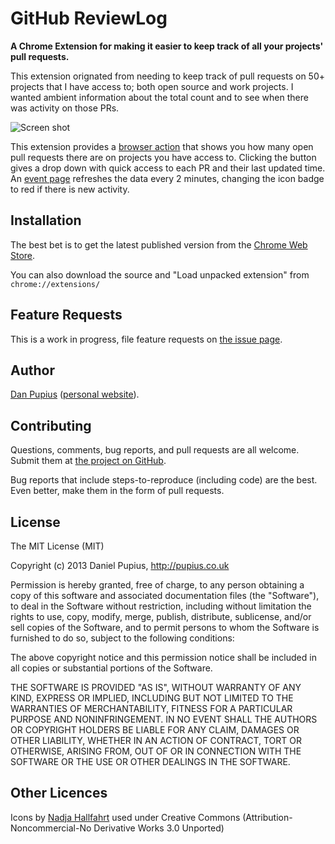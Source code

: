GitHub ReviewLog
================

**A Chrome Extension for making it easier to keep track of all your projects' pull requests.**

This extension orignated from needing to keep track of pull requests on 50+ projects that I have
access to; both open source and work projects. I wanted ambient information about the total count
and to see when there was activity on those PRs.

![Screen shot](https://raw.github.com/dpup/gh-reviewlog/master/screenshots/Screen%20Shot%202013-02-04%20at%206.54.02%20PM.png)

This extension provides a [browser action](http://developer.chrome.com/extensions/browserAction.html)
that shows you how many open pull requests there are on projects you have access to. Clicking the
button gives a drop down with quick access to each PR and their last updated time. An
[event page](http://developer.chrome.com/extensions/event_pages.html) refreshes the data every 2
minutes, changing the icon badge to red if there is new activity.


Installation
------------

The best bet is to get the latest published version from the [Chrome Web Store](https://chrome.google.com/webstore/detail/github-reviewlog/cmlmlaigghcfegnfoenahanhhhehpeca?hl=en-US&gl=US).

You can also download the source and "Load unpacked extension" from `chrome://extensions/`


Feature Requests
----------------

This is a work in progress, file feature requests on [the issue page](https://github.com/dpup/gh-reviewlog/issues).


Author
------

[Dan Pupius](https://github.com/dpup) ([personal website](http://pupius.co.uk)).


Contributing
------------

Questions, comments, bug reports, and pull requests are all welcome. Submit them at
[the project on GitHub](https://github.com/dpup/dh-reviewlog/).

Bug reports that include steps-to-reproduce (including code) are the best. Even better, make them in
the form of pull requests.


License
-------

The MIT License (MIT)

Copyright (c) 2013 Daniel Pupius, http://pupius.co.uk

Permission is hereby granted, free of charge, to any person obtaining a copy of this software and
associated documentation files (the "Software"), to deal in the Software without restriction,
including without limitation the rights to use, copy, modify, merge, publish, distribute,
sublicense, and/or sell copies of the Software, and to permit persons to whom the Software is
furnished to do so, subject to the following conditions:

The above copyright notice and this permission notice shall be included in all copies or substantial
portions of the Software.

THE SOFTWARE IS PROVIDED "AS IS", WITHOUT WARRANTY OF ANY KIND, EXPRESS OR IMPLIED, INCLUDING BUT
NOT LIMITED TO THE WARRANTIES OF MERCHANTABILITY, FITNESS FOR A PARTICULAR PURPOSE AND
NONINFRINGEMENT. IN NO EVENT SHALL THE AUTHORS OR COPYRIGHT HOLDERS BE LIABLE FOR ANY CLAIM, DAMAGES
OR OTHER LIABILITY, WHETHER IN AN ACTION OF CONTRACT, TORT OR OTHERWISE, ARISING FROM, OUT OF OR IN
CONNECTION WITH THE SOFTWARE OR THE USE OR OTHER DEALINGS IN THE SOFTWARE.


Other Licences
--------------

Icons by [Nadja Hallfahrt](http://blog.artcore-illustrations.de/) used under
Creative Commons (Attribution-Noncommercial-No Derivative Works 3.0 Unported)
